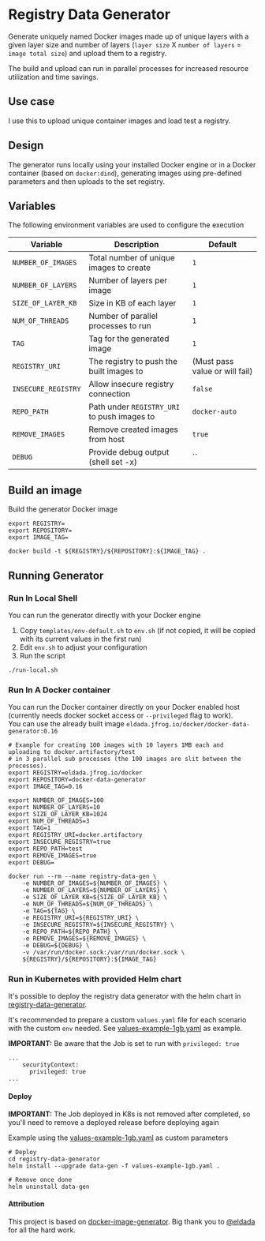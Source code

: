 # Registry Data Generator
Generate uniquely named Docker images made up of unique layers with a given layer size and number of layers (`layer size` X `number of layers` = `image total size`) and upload them to a registry.

The build and upload can run in parallel processes for increased resource utilization and time savings.

## Use case
I use this to upload unique container images and load test a registry.

## Design
The generator runs locally using your installed Docker engine or in a Docker container (based on `docker:dind`), generating images using pre-defined parameters and then uploads to the set registry.

## Variables
The following environment variables are used to configure the execution

|         Variable        |           Description                             |   Default                       |
|-------------------------|---------------------------------------------------|---------------------------------|
| `NUMBER_OF_IMAGES`      | Total number of unique images to create           | `1`                             |
| `NUMBER_OF_LAYERS`      | Number of layers per image                        | `1`                             |
| `SIZE_OF_LAYER_KB`      | Size in KB of each layer                          | `1`                             |
| `NUM_OF_THREADS`        | Number of parallel processes to run               | `1`                             |
| `TAG`                   | Tag for the generated image                       | `1`                             |
| `REGISTRY_URI`          | The registry to push the built images to          | (Must pass value or will fail)  |
| `INSECURE_REGISTRY`     | Allow insecure registry connection                | `false`                         |
| `REPO_PATH`             | Path under `REGISTRY_URI` to push images to       | `docker-auto`                   |
| `REMOVE_IMAGES`         | Remove created images from host                   | `true`                          |
| `DEBUG`                 | Provide debug output (shell set -x)               | ``                              |

## Build an image
Build the generator Docker image
```shell
export REGISTRY=
export REPOSITORY=
export IMAGE_TAG=

docker build -t ${REGISTRY}/${REPOSITORY}:${IMAGE_TAG} .
```

## Running Generator 

### Run In Local Shell
You can run the generator directly with your Docker engine
1. Copy `templates/env-default.sh` to `env.sh` (if not copied, it will be copied with its current values in the first run)
2. Edit `env.sh` to adjust your configuration
3. Run the script
```shell
./run-local.sh
```

### Run In A Docker container
You can run the Docker container directly on your Docker enabled host (currently needs docker socket access or `--privileged` flag to work).<br>
You can use the already built image `eldada.jfrog.io/docker/docker-data-generator:0.16`
```shell
# Example for creating 100 images with 10 layers 1MB each and uploading to docker.artifactory/test
# in 3 parallel sub processes (the 100 images are slit between the processes).
export REGISTRY=eldada.jfrog.io/docker
export REPOSITORY=docker-data-generator
export IMAGE_TAG=0.16

export NUMBER_OF_IMAGES=100
export NUMBER_OF_LAYERS=10
export SIZE_OF_LAYER_KB=1024
export NUM_OF_THREADS=3
export TAG=1
export REGISTRY_URI=docker.artifactory
export INSECURE_REGISTRY=true
export REPO_PATH=test
export REMOVE_IMAGES=true
export DEBUG=

docker run --rm --name registry-data-gen \
    -e NUMBER_OF_IMAGES=${NUMBER_OF_IMAGES} \
    -e NUMBER_OF_LAYERS=${NUMBER_OF_LAYERS} \
    -e SIZE_OF_LAYER_KB=${SIZE_OF_LAYER_KB} \
    -e NUM_OF_THREADS=${NUM_OF_THREADS} \
    -e TAG=${TAG} \
    -e REGISTRY_URI=${REGISTRY_URI} \
    -e INSECURE_REGISTRY=${INSECURE_REGISTRY} \
    -e REPO_PATH=${REPO_PATH} \
    -e REMOVE_IMAGES=${REMOVE_IMAGES} \
    -e DEBUG=${DEBUG} \
    -v /var/run/docker.sock:/var/run/docker.sock \
    ${REGISTRY}/${REPOSITORY}:${IMAGE_TAG}
```

### Run in Kubernetes with provided Helm chart
It's possible to deploy the registry data generator with the helm chart in [registry-data-generator](registry-data-generator).

It's recommended to prepare a custom `values.yaml` file for each scenario with the custom `env` needed. See [values-example-1gb.yaml](registry-data-generator/values-example-1gb.yaml) as example.

**IMPORTANT:** Be aware that the Job is set to run with `privileged: true`
```
...
    securityContext:
      privileged: true
...
```

#### Deploy
**IMPORTANT:** The Job deployed in K8s is not removed after completed, so you'll need to remove a deployed release before deploying again

Example using the [values-example-1gb.yaml](registry-data-generator/values-example-1gb.yaml) as custom parameters
```shell
# Deploy
cd registry-data-generator
helm install --upgrade data-gen -f values-example-1gb.yaml .

# Remove once done
helm uninstall data-gen
```

#### Attribution
This project is based on [docker-image-generator](https://github.com/eldada/docker-image-generator). Big thank you to [@eldada](https://github.com/eldada) for all the hard work.